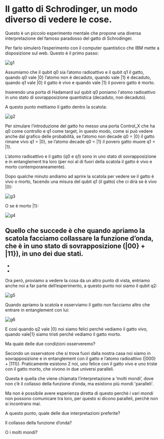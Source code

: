 # Il gatto di Schrodinger, un modo diverso di vedere le cose.

Questo è un piccolo esperimento mentale che propone una diversa interpretazione del famoso paradosso del gatto di Schrodinger.

Per farlo simulerò l’esperimento con il computer quantistico che IBM mette a disposizione sul web.
Questo è il primo passo:

![g1](https://user-images.githubusercontent.com/25941322/149671630-49533098-0a8a-4944-ae71-bbe7edcc1a03.gif)


Assumiamo che il qubit q0 sia l’atomo radioattivo e il qubit q1 il gatto, quando q0 vale |0} l’atomo non è decaduto, quando vale |1} è decaduto, quando q1 vale |0} il gatto è vivo e quando vale |1} il povero gatto è morto.

Inserendo una porta di Hadamard sul qubit q0 poniamo l'atomo radioattivo in uno stato di sovrapposizione quantistica (decaduto, non decaduto).

A questo punto mettiamo il gatto dentro la scatola:

![g2](https://user-images.githubusercontent.com/25941322/149671667-81b6c2ca-43f5-434e-b7d7-adeb411dd07b.gif)


Per simulare l’introduzione del gatto ho messo una porta Control_X che ha q0 come controllo e q1 come target, in questo modo, come si può vedere anche dal grafico delle probabilità, se l’atomo non decade q0 = |0} il gatto rimane vivo q1 = |0}, se l’atomo decade q0 = |1} il povero gatto muore q1 = |1}.

L’atomo radioattivo e il gatto (q0 e q1) sono in uno stato di sovrapposizione e in entanglement tra loro (per noi al di fuori della scatola il gatto è vivo e morto contemporaneamente).

Dopo qualche minuto andiamo ad aprire la scatola per vedere se il gatto è vivo o morto, facendo una misura del qubit q1 (il gatto) che ci dirà se è vivo |0}:

![g3](https://user-images.githubusercontent.com/25941322/149671698-9b278ac6-4cd3-42e8-95cc-06eeda452b58.gif)


O se è morto |1}:

![g4](https://user-images.githubusercontent.com/25941322/149672123-58a7b493-4dab-44c1-8c8b-9984ba8914d2.gif)


Quello che succede è che quando apriamo la scatola facciamo collassare la funzione d’onda, che è in uno stato di sovrapposizione (|00} + |11}), in uno dei due stati.
-
-
-
Ora però, proviamo a vedere la cosa da un altro punto di vista, entriamo anche noi a far parte dell’esperimento, a questo punto noi siamo il qubit q2:

![g5](https://user-images.githubusercontent.com/25941322/149672143-39c92db5-d38b-4ed3-82cf-0cd7c58fa42a.gif)


Quando apriamo la scatola e osserviamo il gatto non facciamo altro che entrare in entanglement con lui:

![g6](https://user-images.githubusercontent.com/25941322/149672203-53bf9cb3-351a-47a6-934d-a14ef31cd928.gif)


E così quando q2 vale |0} noi siamo felici perché vediamo il gatto vivo, quando vale|1} siamo tristi perché vediamo il gatto morto.

Ma quale delle due condizioni osserveremo?

Secondo un osservatore che si trova fuori dalla nostra casa noi siamo in sovrapposizione e in entanglement con il gatto e l’atomo radioattivo (|000} + |111}).
Praticamente esistono 2 noi, uno felice con il gatto vivo e uno triste con il gatto morto, che vivono in due universi paralleli.

Questa è quella che viene chiamata l’interpretazione a ‘molti mondi’, dove non c’è il collasso della funzione d’onda, ma esistono più mondi 'paralleli'.

Ma non è possibile avere esperienza diretta di questo perchè i vari mondi non possono comunicare tra loro, per questo si dicono paralleli, perchè non si incontrano mai. 

A questo punto, quale delle due interpretazioni preferite?

Il collasso della funzione d’onda?

O i molti mondi?
